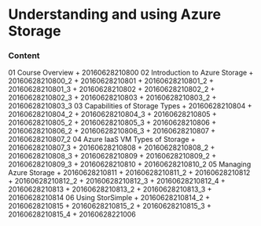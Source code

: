 # Understanding and using Azure Storage

### Content
01 Course Overview
	 + 20160628210800
02 Introduction to Azure Storage
	 + 20160628210800_2
	 + 20160628210801
	 + 20160628210801_2
	 + 20160628210801_3
	 + 20160628210802
	 + 20160628210802_2
	 + 20160628210802_3
	 + 20160628210803
	 + 20160628210803_2
	 + 20160628210803_3
03 Capabilities of Storage Types
	 + 20160628210804
	 + 20160628210804_2
	 + 20160628210804_3
	 + 20160628210805
	 + 20160628210805_2
	 + 20160628210805_3
	 + 20160628210806
	 + 20160628210806_2
	 + 20160628210806_3
	 + 20160628210807
	 + 20160628210807_2
04 Azure IaaS VM Types of Storage
	 + 20160628210807_3
	 + 20160628210808
	 + 20160628210808_2
	 + 20160628210808_3
	 + 20160628210809
	 + 20160628210809_2
	 + 20160628210809_3
	 + 20160628210810
	 + 20160628210810_2
05 Managing Azure Storage
	 + 20160628210811
	 + 20160628210811_2
	 + 20160628210812
	 + 20160628210812_2
	 + 20160628210812_3
	 + 20160628210812_4
	 + 20160628210813
	 + 20160628210813_2
	 + 20160628210813_3
	 + 20160628210814
06 Using StorSimple
	 + 20160628210814_2
	 + 20160628210815
	 + 20160628210815_2
	 + 20160628210815_3
	 + 20160628210815_4
	 + 20160628221006